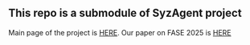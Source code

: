 ## This repo is a submodule of SyzAgent project
Main page of the project is [HERE](https://github.com/SpencerL-Y/SyzWithLLM).
Our paper on FASE 2025 is [HERE](https://arxiv.org/abs/2503.02301)
